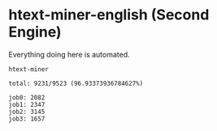 # htext-miner-english (Second Engine)

Everything doing here is automated.

```
htext-miner

total: 9231/9523 (96.93373936784627%)

job0: 2082
job1: 2347
job2: 3145
job3: 1657
```
